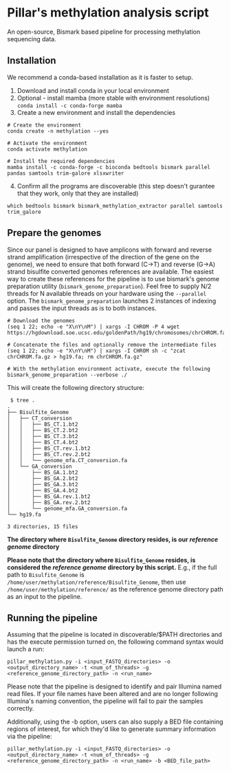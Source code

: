 # Pillar's methylation analysis script
An open-source, Bismark based pipeline for processing methylation sequencing data.

## Installation
We recommend a conda-based installation as it is faster to setup.  
1. Download and install conda in your local environment  
2. Optional - install mamba (more stable with environment resolutions)  
`conda install -c conda-forge mamba`
3. Create a new environment and install the dependencies  
```
# Create the environment
conda create -n methylation --yes

# Activate the environment
conda activate methylation

# Install the required dependencies
mamba install -c conda-forge -c bioconda bedtools bismark parallel pandas samtools trim-galore xlsxwriter
```  

4. Confirm all the programs are discoverable (this step doesn't gurantee that they work, only that they are installed)
```
which bedtools bismark bismark_methylation_extractor parallel samtools trim_galore
```

## Prepare the genomes
Since our panel is designed to have amplicons with forward and reverse strand amplification (irrespective of the direction of the gene on the genome), we need to ensure that both forward (C->T) and reverse (G->A) strand bisulfite converted genomes references are available. The easiest way to create these references for the pipeline is to use bismark's genome preparation utility (`bismark_genome_preparation`). Feel free to supply N/2 threads for N available threads on your hardware using the `--parallel` option. The `bismark_genome_preparation` launches 2 instances of indexing and passes the input threads as is to both instances.
```
# Download the genomes
(seq 1 22; echo -e "X\nY\nM") | xargs -I CHROM -P 4 wget https://hgdownload.soe.ucsc.edu/goldenPath/hg19/chromosomes/chrCHROM.fa.gz

# Concatenate the files and optionally remove the intermediate files
(seq 1 22; echo -e "X\nY\nM") | xargs -I CHROM sh -c "zcat chrCHROM.fa.gz > hg19.fa; rm chrCHROM.fa.gz"

# With the methylation environment activate, execute the following
bismark_genome_preparation --verbose ./
```

This will create the following directory structure:
```
 $ tree .
.
├── Bisulfite_Genome
│   ├── CT_conversion
│   │   ├── BS_CT.1.bt2
│   │   ├── BS_CT.2.bt2
│   │   ├── BS_CT.3.bt2
│   │   ├── BS_CT.4.bt2
│   │   ├── BS_CT.rev.1.bt2
│   │   ├── BS_CT.rev.2.bt2
│   │   └── genome_mfa.CT_conversion.fa
│   └── GA_conversion
│       ├── BS_GA.1.bt2
│       ├── BS_GA.2.bt2
│       ├── BS_GA.3.bt2
│       ├── BS_GA.4.bt2
│       ├── BS_GA.rev.1.bt2
│       ├── BS_GA.rev.2.bt2
│       └── genome_mfa.GA_conversion.fa
└── hg19.fa

3 directories, 15 files
```

**The directory where `Bisulfite_Genome` directory resides, is our *reference genome* directory**


**Please note that the directory where `Bisulfite_Genome` resides, is considered the *reference genome* directory by this script.**
E.g., if the full path to `Bisulfite_Genome` is `/home/user/methylation/reference/Bisulfite_Genome`, then use `/home/user/methylation/reference/` as the reference genome directory path as an input to the pipeline.

## Running the pipeline
Assuming that the pipeline is located in discoverable/$PATH directories and has the execute permission turned on, the following command syntax would launch a run:  
  
```
pillar_methylation.py -i <input_FASTQ_directories> -o <output_directory_name> -t <num_of_threads> -g <reference_genome_directory_path> -n <run_name>
```
  
Please note that the pipeline is designed to identify and pair Illumina named read files. If your file names have been altered and are no longer following Illumina's naming convention, the pipeline will fail to pair the samples correctly.  
  
Additionally, using the -b option, users can also supply a BED file containing regions of interest, for which they'd like to generate summary information via the pipeline:
```
pillar_methylation.py -i <input_FASTQ_directories> -o <output_directory_name> -t <num_of_threads> -g <reference_genome_directory_path> -n <run_name> -b <BED_file_path>
```
